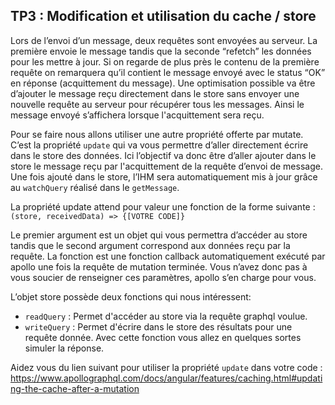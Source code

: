 ## TP3 : Modification et utilisation du cache / store

Lors de l’envoi d’un message, deux requêtes sont envoyées au serveur. La première envoie le message tandis que la seconde “refetch” les données pour les mettre à jour. Si on regarde de plus près le contenu de la première requête on remarquera qu’il contient le message envoyé avec le status “OK” en réponse (acquittement du message). Une optimisation possible va être d’ajouter le message reçu directement dans le store sans envoyer une nouvelle requête au serveur pour récupérer tous les messages. Ainsi le message envoyé s’affichera lorsque l'acquittement sera reçu.

Pour se faire nous allons utiliser une autre propriété offerte par mutate. C’est la propriété `update` qui va vous permettre d’aller directement écrire dans le store des données. Ici l’objectif va donc être d’aller ajouter dans le store le message reçu par l'acquittement de la requête d’envoi de message. Une fois ajouté dans le store, l’IHM sera automatiquement mis à jour grâce au `watchQuery` réalisé dans le `getMessage`.

La propriété update attend pour valeur une fonction de la forme suivante : `(store, receivedData) => {[VOTRE CODE]}`

Le premier argument est un objet qui vous permettra d’accéder au store tandis que le second argument correspond aux données reçu par la requête. La fonction est une fonction callback automatiquement exécuté par apollo une fois la requête de mutation terminée. Vous n’avez donc pas à vous soucier de renseigner ces paramètres, apollo s’en charge pour vous.

L’objet store possède deux fonctions qui nous intéressent:

* `readQuery` : Permet d'accéder au store via la requête graphql voulue.
* `writeQuery` : Permet d'écrire dans le store des résultats pour une requête donnée. Avec cette fonction vous allez en quelques sortes simuler la réponse.

Aidez vous du lien suivant pour utiliser la propriété `update` dans votre code : https://www.apollographql.com/docs/angular/features/caching.html#updating-the-cache-after-a-mutation

